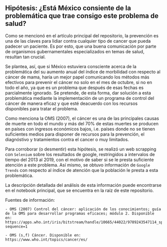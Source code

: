 ## Hipótesis: ¿Está México consiente de la problemática que trae consigo este problema de salud?

Como se mencionó en el artículo principal del repositorio, la prevención es una de las claves para lidiar contra cualquier tipo de cancer que pueda padecer un paciente. Es por esto, que una buena comunicación por parte de organismos gubernamentales especializados en temas de salud, resultan tan crucial. 

Se plantea, así, que si México estuviera consciente acerca de la problemática del su aumento anual del índice de morbilidad con respecto al cáncer de mama, haría un mejor papel comunicando los métodos más efectivos para prevenir el cáncer no solo en el mes de octubre, si no en todo el año, ya que es un problema que después de esas fechas es parcialmente ignorado. Se pretende, de esta forma, dar solución a esta problemática mediante la implementación de un programa de control del cáncer de manera eficaz y que esté deacuerdo con los recursos disponibles para tratar el problema.

Como menciona la OMS (2007), el cáncer es una de las principales causas de muerte en todo el mundo y más del 70% de estas muertes se producen en países con ingresos económicos bajos, i.e. países donde no se tienen suficientes medios para disponer de recursos para la prevención, el diagnóstivo y tratamientos contra el cancer o muy limitados. 

Para corroborar (o desmentir) esta hipótesis, se realizó un web scrapping con ```Selenium``` sobre los resultados de google, restringidos a intervalos de tiempo del 2013 al 2019, con el motivo de saber si se le presta suficiente atención a este problema. Así mismo, se obtuvo información de ```Google Trends``` con respecto al índice de atención que la población le presta a esta problemática. 

La descripción detallada del análisis de esta información puede encontrarse en el notebook principal, que se encuentra en la raíz de este repositorio.

Fuentes de información:

```
- OMS (2007) Control del cáncer: aplicación de los conocimientos; guía de la OMS para desarrollar programas eficaces; módulo 2. Disponible en: https://apps.who.int/iris/bitstream/handle/10665/44022/9789243547114_spa.pdf;jsessionid=91AEBDA1E532863DBDA78690D0F4A128?sequence=1

- OMS (s,f) Cáncer. Disponible en: https://www.who.int/topics/cancer/es/
```
